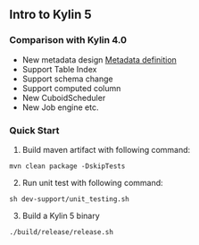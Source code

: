 ## Intro to Kylin 5

### Comparison with Kylin 4.0

- New metadata design [Metadata definition](document/protocol-buffer/metadata.proto)
- Support Table Index
- Support schema change
- Support computed column
- New CuboidScheduler
- New Job engine etc.

### Quick Start

1. Build maven artifact with following command:
```shell
mvn clean package -DskipTests
```

2. Run unit test with following command:

```shell
sh dev-support/unit_testing.sh
```

3. Build a Kylin 5 binary

```shell
./build/release/release.sh
```